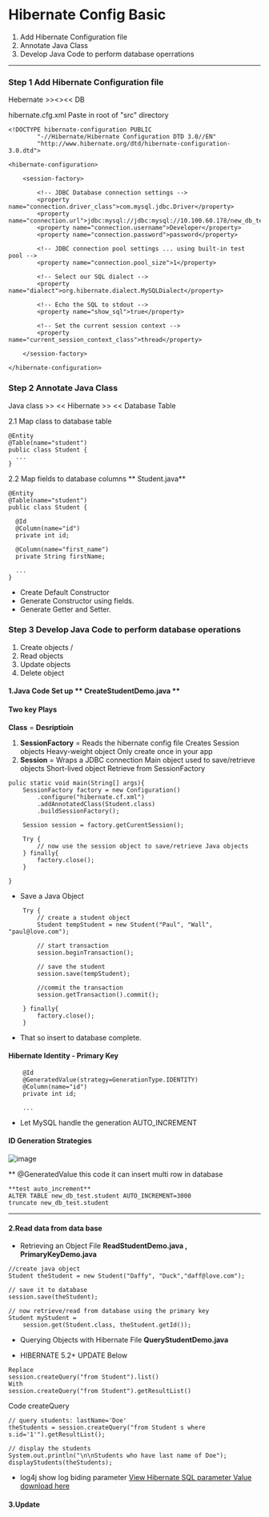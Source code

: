 # Hibernate Config Basic

1. Add Hibernate Configuration file 
2. Annotate Java Class
3. Develop Java Code to perform database operrations

---

### Step 1 Add Hibernate Configuration file 

Hebernate >><<JDBC >><< DB

hibernate.cfg.xml Paste in root of "src" directory

```
<!DOCTYPE hibernate-configuration PUBLIC
        "-//Hibernate/Hibernate Configuration DTD 3.0//EN"
        "http://www.hibernate.org/dtd/hibernate-configuration-3.0.dtd">

<hibernate-configuration>

    <session-factory>

        <!-- JDBC Database connection settings -->
        <property name="connection.driver_class">com.mysql.jdbc.Driver</property>
        <property name="connection.url">jdbc:mysql://jdbc:mysql://10.100.60.178/new_db_test</property>
        <property name="connection.username">Developer</property>
        <property name="connection.password">password</property>

        <!-- JDBC connection pool settings ... using built-in test pool -->
        <property name="connection.pool_size">1</property>

        <!-- Select our SQL dialect -->
        <property name="dialect">org.hibernate.dialect.MySQLDialect</property>

        <!-- Echo the SQL to stdout -->
        <property name="show_sql">true</property>

		<!-- Set the current session context -->
		<property name="current_session_context_class">thread</property>
 
    </session-factory>

</hibernate-configuration>
```


### Step 2 Annotate Java Class
Java class >> << Hibernate >> << Database Table

2.1 Map class to database table

```
@Entity
@Table(name="student")
public class Student {
  ...
}
```

2.2 Map fields to database columns ** Student.java**

```
@Entity
@Table(name="student")
public class Student {
 
  @Id
  @Column(name="id")
  private int id;
  
  @Column(name="first_name")
  private String firstName;
  
  ...
}

```
- Create Default Constructor
- Generate Constructor using fields.
- Generate Getter and Setter.


### Step 3 Develop Java Code to perform database operations

1. Create objects /
2. Read objects
3. Update objects
4. Delete object

#### 1.Java Code Set up ** CreateStudentDemo.java **

#### Two key Plays
**Class** = **Desriptioin**
1. **SessionFactory** = Reads the hibernate config file Creates Session objects Heavy-weight object Only create once in your app
2. **Session** = Wraps a JDBC connection Main object used to save/retrieve objects Short-lived object Retrieve from SessionFactory

```
pulic static void main(String[] args){
	SessionFactory factory = new Configuration()
		.configure("hibernate.cf.xml")
		.addAnnotatedClass(Student.class)
		.buildSessionFactory();
		
	Session session = factory.getCurentSession();
	
	Try {
		// now use the session object to save/retrieve Java objects
	} finally{
		factory.close();
	}
		
}
```

* Save a Java Object

```
	Try {
		// create a student object
		Student tempStudent = new Student("Paul", "Wall", "paul@love.com");
		
		// start transaction
		session.beginTransaction();
				
		// save the student
		session.save(tempStudent);
		
		//commit the transaction
		session.getTransaction().commit();
		
	} finally{
		factory.close();
	}
```
* That so insert to database complete.

#### Hibernate Identity - Primary Key
```
	@Id
	@GeneratedValue(strategy=GenerationType.IDENTITY)
 	@Column(name="id")
  	private int id;
	
	...
```
* Let MySQL handle the generation AUTO_INCREMENT

#### ID Generation Strategies

![image](https://user-images.githubusercontent.com/11830385/28158594-63cc690e-67e4-11e7-9f2d-c229d513c7da.png)

** @GeneratedValue this code it can insert multi row in database

```
**test auto_increment**
ALTER TABLE new_db_test.student AUTO_INCREMENT=3000
truncate new_db_test.student
```

---

#### 2.Read data from data base 

* Retrieving an Object
File **ReadStudentDemo.java , PrimaryKeyDemo.java**

```
//create java object
Student theStudent = new Student("Daffy", "Duck","daff@love.com");

// save it to database
session.save(theStudent);

// now retrieve/read from database using the primary key
Student myStudent = 
	session.get(Student.class, theStudent.getId());
```

* Querying Objects with Hibernate 
File **QueryStudentDemo.java**
- HIBERNATE 5.2+ UPDATE Below
```
Replace
session.createQuery("from Student").list()
With
session.createQuery("from Student").getResultList()
```
Code createQuery
```
// query students: lastName='Doe'
theStudents = session.createQuery("from Student s where s.id='1'").getResultList();

// display the students
System.out.println("\n\nStudents who have last name of Doe");
displayStudents(theStudents);
```

* log4j show log biding parameter
[View Hibernate SQL parameter Value](https://www.udemy.com/spring-hibernate-tutorial/learn/v4/t/lecture/5835894?start=0)
[download here ](http://central.maven.org/maven2/log4j/log4j/1.2.17/log4j-1.2.17.jar)


#### 3.Update 
